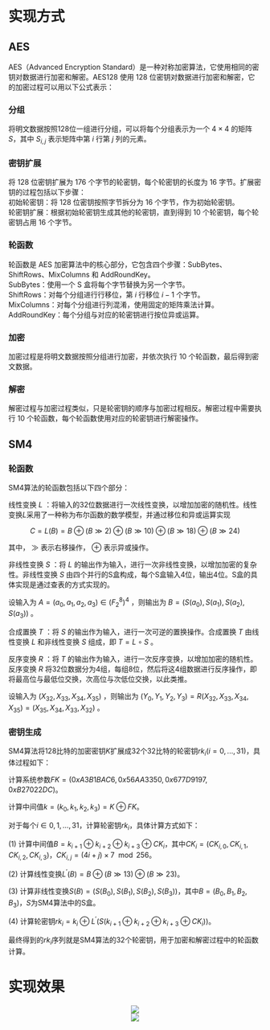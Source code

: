 # 实现方式
## AES
AES（Advanced Encryption Standard）是一种对称加密算法，它使用相同的密钥对数据进行加密和解密。AES128 使用 128 位密钥对数据进行加密和解密，它的加密过程可以用以下公式表示：
### 分组
将明文数据按照128位一组进行分组，可以将每个分组表示为一个 $4 \times 4$ 的矩阵 $S$，其中 $S_{i,j}$ 表示矩阵中第 $i$ 行第 $j$ 列的元素。
### 密钥扩展
将 128 位密钥扩展为 176 个字节的轮密钥，每个轮密钥的长度为 16 字节。扩展密钥的过程包括以下步骤：  
初始轮密钥：将 128 位密钥按照字节拆分为 16 个字节，作为初始轮密钥。  
轮密钥扩展：根据初始轮密钥生成其他的轮密钥，直到得到 10 个轮密钥，每个轮密钥占用 16 个字节。  
### 轮函数  
轮函数是 AES 加密算法中的核心部分，它包含四个步骤：SubBytes、ShiftRows、MixColumns 和 AddRoundKey。  
SubBytes：使用一个 S 盒将每个字节替换为另一个字节。  
ShiftRows：对每个分组进行行移位，第 $i$ 行移位 $i-1$ 个字节。  
MixColumns：对每个分组进行列混淆，使用固定的矩阵乘法计算。  
AddRoundKey：每个分组与对应的轮密钥进行按位异或运算。  
### 加密
加密过程是将明文数据按照分组进行加密，并依次执行 10 个轮函数，最后得到密文数据。  
### 解密
解密过程与加密过程类似，只是轮密钥的顺序与加密过程相反。解密过程中需要执行 10 个轮函数，每个轮函数使用对应的轮密钥进行解密操作。  
## SM4
### 轮函数
SM4算法的轮函数包括以下四个部分：  

线性变换 $L$ ：将输入的32位数据进行一次线性变换，以增加加密的随机性。线性变换$L$采用了一种称为布尔函数的数学模型，并通过移位和异或运算实现

$$C=L(B)=B\oplus(B\gg2)\oplus(B\gg10)\oplus(B\gg18)\oplus(B\gg24)$$

其中， $\gg$ 表示右移操作， $\oplus$ 表示异或操作。

非线性变换 $S$ ：将 $L$ 的输出作为输入，进行一次非线性变换，以增加加密的复杂性。非线性变换 $S$ 由四个并行的S盒构成，每个S盒输入4位，输出4位。S盒的具体实现是通过查表的方式实现的。

设输入为 $A=(a_0,a_1,a_2,a_3)\in(F_2^8)^4$ ，则输出为 $B=(S(a_0),S(a_1),S(a_2),S(a_3))$ 。

合成置换 $T$ ：将 $S$ 的输出作为输入，进行一次可逆的置换操作。合成置换 $T$ 由线性变换 $L$ 和非线性变换 $S$ 组成，即 $T=L\circ S$ 。

反序变换 $R$ ：将 $T$ 的输出作为输入，进行一次反序变换，以增加加密的随机性。反序变换 $R$ 将32位数据分为4组，每组8位，然后将这4组数据进行反序操作，即将最高位与最低位交换，次高位与次低位交换，以此类推。

设输入为 $(X_{32},X_{33},X_{34},X_{35})$ ，则输出为 $(Y_0,Y_1,Y_2,Y_3)=R(X_{32},X_{33},X_{34},X_{35})=(X_{35},X_{34},X_{33},X_{32})$ 。
### 密钥生成
SM4算法将128比特的加密密钥$K$扩展成32个32比特的轮密钥$rk_i (i=0,...,31)$，具体过程如下：

计算系统参数$FK=(0xA3B1BAC6, 0x56AA3350, 0x677D9197, 0xB27022DC)$。

计算中间值$k=(k_0,k_1,k_2,k_3)=K\oplus FK$。

对于每个$i\in{0,1,\dots,31}$，计算轮密钥$rk_i$，具体计算方式如下：

(1) 计算中间值$B=k_{i+1}\oplus k_{i+2}\oplus k_{i+3}\oplus CK_i$，其中$CK_i=(CK_{i,0},CK_{i,1},CK_{i,2},CK_{i,3})$，$CK_{i,j}=(4i+j)\times7\mod 256$。

(2) 计算线性变换$L^{\prime}(B)=B\oplus(B\gg13)\oplus(B\gg23)$。

(3) 计算非线性变换$S(B)=(S(B_0),S(B_1),S(B_2),S(B_3))$，其中$B=(B_0,B_1,B_2,B_3)$，$S$为SM4算法中的S盒。

(4) 计算轮密钥$rk_i=k_i\oplus L^{\prime}(S(k_{i+1}\oplus k_{i+2}\oplus k_{i+3}\oplus CK_i))$。

最终得到的$rk_i$序列就是SM4算法的32个轮密钥，用于加密和解密过程中的轮函数计算。
# 实现效果

<div align="center">
  <img src="https://github.com/Ljm200301/ljm/blob/main/pictures/AES.png">
</div>

<div align="center">
  <img src="https://github.com/Ljm200301/ljm/blob/main/pictures/SM4.png">
</div>
